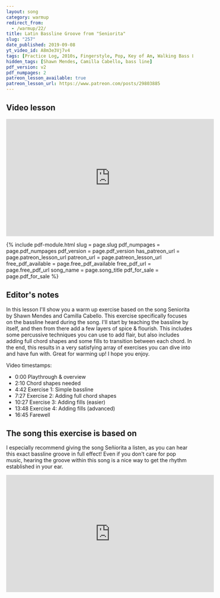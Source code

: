 ```yaml
---
layout: song
category: warmup
redirect_from:
  - /warmup/22/
title: Latin Bassline Groove from "Seniorita"
slug: "257"
date_published: 2019-09-08
yt_video_id: A8m3e3Vj7v4
tags: [Practice Log, 2010s, Fingerstyle, Pop, Key of Am, Walking Bass Lines]
hidden_tags: [Shawn Mendes, Camilla Cabello, bass line]
pdf_version: v2
pdf_numpages: 2
patreon_lesson_available: true
patreon_lesson_url: https://www.patreon.com/posts/29803885
---
```




## Video lesson

<iframe width="560" height="315" src="https://www.youtube.com/embed/A8m3e3Vj7v4?showinfo=0" frameborder="0" allowfullscreen></iframe>

<!-- Coming soon... -->

<!-- PDF coming soon... check back within the hour! -->

{% include pdf-module.html slug = page.slug pdf_numpages = page.pdf_numpages pdf_version = page.pdf_version has_patreon_url = page.patreon_lesson_url patreon_url = page.patreon_lesson_url free_pdf_available = page.free_pdf_available free_pdf_url = page.free_pdf_url song_name = page.song_title pdf_for_sale = page.pdf_for_sale %}

## Editor's notes

In this lesson I'll show you a warm up exercise based on the song Seniorita by Shawn Mendes and Camilla Cabello. This exercise specifically focuses on the bassline heard during the song. I'll start by teaching the bassline by itself, and then from there add a few layers of spice & flourish. This includes some percussive techniques you can use to add flair, but also includes adding full chord shapes and some fills to transition between each chord. In the end, this results in a very satisfying array of exercises you can dive into and have fun with. Great for warming up! I hope you enjoy.

Video timestamps:

- 0:00 Playthrough & overview
- 2:10 Chord shapes needed
- 4:42 Exercise 1: Simple bassline
- 7:27 Exercise 2: Adding full chord shapes
- 10:27 Exercise 3: Adding fills (easier)
- 13:48 Exercise 4: Adding fills (advanced)
- 16:45 Farewell

## The song this exercise is based on

I especially recommend giving the song Señiorita a listen, as you can hear this exact bassline groove in full effect! Even if you don't care for pop music, hearing the groove within this song is a nice way to get the rhythm established in your ear.

<iframe width="560" height="315" src="https://www.youtube.com/embed/3NcL3yUK4S0" frameborder="0" allow="accelerometer; autoplay; encrypted-media; gyroscope; picture-in-picture" allowfullscreen></iframe>
